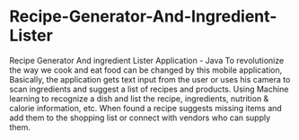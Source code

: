 # Recipe-Generator-And-Ingredient-Lister
Recipe Generator And ingredient Lister Application - Java
To revolutionize the way we cook and eat food can be changed by this mobile application, Basically, the application gets text input from the user or uses his camera to scan ingredients and suggest a list of recipes and products. Using Machine learning to recognize a dish and list the recipe, ingredients, nutrition & calorie information, etc. When found a recipe suggests missing items and add them to the shopping list or connect with vendors who can supply them.
